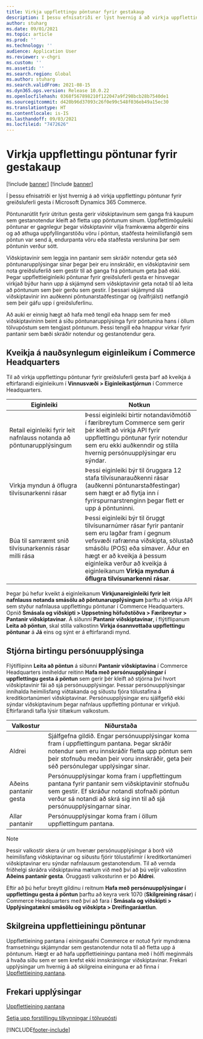 ```yaml
---
title: Virkja uppflettingu pöntunar fyrir gestakaup
description: Í þessu efnisatriði er lýst hvernig á að virkja uppflettingu pöntunar fyrir greiðsluferli gesta í Microsoft Dynamics 365 Commerce.
author: stuharg
ms.date: 09/01/2021
ms.topic: article
ms.prod: ''
ms.technology: ''
audience: Application User
ms.reviewer: v-chgri
ms.custom: ''
ms.assetid: ''
ms.search.region: Global
ms.author: stuharg
ms.search.validFrom: 2021-08-15
ms.dyn365.ops.version: Release 10.0.22
ms.openlocfilehash: 0368f567898210f122047a9f298bcb28b7540de1
ms.sourcegitcommit: d420b96d37093c26f0e99c548f036eb49a15ec30
ms.translationtype: HT
ms.contentlocale: is-IS
ms.lasthandoff: 09/03/2021
ms.locfileid: "7472626"
---
```

# <a name="enable-order-lookup-for-guest-checkouts"></a>Virkja uppflettingu pöntunar fyrir gestakaup

[!include [banner](includes/banner.md)]
[!include [banner](includes/preview-banner.md)]

Í þessu efnisatriði er lýst hvernig á að virkja uppflettingu pöntunar fyrir greiðsluferli gesta í Microsoft Dynamics 365 Commerce.

Pöntunarútlit fyrir útritun gesta gerir viðskiptavinum sem ganga frá kaupum sem gestanotendur kleift að fletta upp pöntunum sínum. Uppflettimöguleiki pöntunar er gagnlegur þegar viðskiptavinir vilja framkvæma aðgerðir eins og að athuga uppfyllingarstöðu vöru í pöntun, staðfesta heimilisfangið sem pöntun var send á, endurpanta vöru eða staðfesta verslunina þar sem pöntunin verður sótt.

Viðskiptavinir sem leggja inn pantanir sem skráðir notendur geta séð pöntunarupplýsingar sínar þegar þeir eru innskráðir, en viðskiptavinir sem nota greiðsluferlið sem gestir til að ganga frá pöntunum geta það ekki. Þegar uppflettieiginleiki pöntunar fyrir greiðsluferli gesta er hinsvegar virkjað býður hann upp á skjámynd sem viðskiptavinir geta notað til að leita að pöntunum sem þeir gerðu sem gestir. Í þessari skjámynd slá viðskiptavinir inn auðkenni pöntunarstaðfestingar og (valfrjálst) netfangið sem þeir gáfu upp í greiðsluferlinu.

Að auki er einnig hægt að hafa með tengil eða hnapp sem fer með viðskiptavininn beint á síðu pöntunarupplýsinga fyrir pöntunina hans í öllum tölvupóstum sem tengjast pöntunum. Þessi tengill eða hnappur virkar fyrir pantanir sem bæði skráðir notendur og gestanotendur gera.

## <a name="turn-on-necessary-features-in-commerce-headquarters"></a>Kveikja á nauðsynlegum eiginleikum í Commerce Headquarters

Til að virkja uppflettingu pöntunar fyrir greiðsluferli gesta þarf að kveikja á eftirfarandi eiginleikum í **Vinnusvæði \> Eiginleikastjórnun** í Commerce Headquarters.

| Eiginleiki | Notkun |
|---------|---------|
| Retail eiginleiki fyrir leit nafnlauss notanda að pöntunarupplýsingum | Þessi eiginleiki birtir notandaviðmótið í færibreytum Commerce sem gerir þér kleift að virkja API fyrir uppflettingu pöntunar fyrir notendur sem eru ekki auðkenndir og stilla hvernig persónuupplýsingar eru sýndar. |
| Virkja myndun á öflugra tilvísunarkenni rásar | Þessi eiginleiki býr til öruggara 12 stafa tilvísunarauðkenni rásar (auðkenni pöntunarstaðfestingar) sem hægt er að flytja inn í fyrirspurnarstrenginn þegar flett er upp á pöntuninni. |
| Búa til samræmt snið tilvísunarkennis rásar milli rása | Þessi eiginleiki býr til öruggt tilvísunarnúmer rásar fyrir pantanir sem eru lagðar fram í gegnum vefsvæði rafrænna viðskipta, sölustað smásölu (POS) eða símaver. Áður en hægt er að kveikja á þessum eiginleika verður að kveikja á eiginleikanum **Virkja myndun á öflugra tilvísunarkenni rásar**. |

Þegar þú hefur kveikt á eiginleikanum **Virkjunareiginleiki fyrir leit nafnlauss notanda smásölu að pöntunarupplýsingum** þarftu að virkja API sem styður nafnlausa uppflettingu pöntunar í Commerce Headquarters. Opnið **Smásala og viðskipti \> Uppsetning höfuðstöðva \> Færibreytur \> Pantanir viðskiptavinar**. Á síðunni **Pantanir viðskiptavinar**, í flýtiflipanum **Leita að pöntun**, skal stilla valkostinn **Virkja ósannvottaða uppflettingu pöntunar** á **Já** eins og sýnt er á eftirfarandi mynd.

## <a name="manage-the-display-of-personal-data"></a>Stjórna birtingu persónuupplýsinga

Flýtiflipinn **Leita að pöntun** á síðunni **Pantanir viðskiptavina** í Commerce Headquarters inniheldur reitinn **Hafa með persónuupplýsingar í uppflettingu gesta á pöntun** sem gerir þér kleift að stjórna því hvort viðskiptavinir fái að sjá persónuupplýsingar. Þessar persónuupplýsingar innihalda heimilisfang viðtakanda og síðustu fjóra tölustafina á kreditkortanúmeri viðskiptavinar. Persónuupplýsingar eru sjálfgefið ekki sýndar viðskiptavinum þegar nafnlaus uppfletting pöntunar er virkjuð. Eftirfarandi tafla lýsir tiltækum valkostum.

| Valkostur | Niðurstaða |
|--------|--------|
| Aldrei | Sjálfgefna gildið. Engar persónuupplýsingar koma fram í uppflettingum pantana. Þegar skráðir notendur sem eru innskráðir fletta upp pöntun sem þeir stofnuðu meðan þeir voru innskráðir, geta þeir séð persónulegar upplýsingar sínar. |
| Aðeins pantanir gesta | Persónuupplýsingar koma fram í uppflettingum pantana fyrir pantanir sem viðskiptavinir stofnuðu sem gestir. Ef skráður notandi stofnaði pöntun verður sá notandi að skrá sig inn til að sjá persónuupplýsingarnar sínar. |
| Allar pantanir | Persónuupplýsingar koma fram í öllum uppflettingum pantana. |

> [!NOTE]
> Þessir valkostir skera úr um hvenær persónuupplýsingar á borð við heimilisfang viðskiptavinar og síðustu fjórir tölustafirnir í kreditkortanúmeri viðskiptavinar eru sýndar nafnlausum gestanotendum. Til að vernda friðhelgi skráðra viðskiptavina mælum við með því að þú veljir valkostinn **Aðeins pantanir gesta**. Öruggasti valkosturinn er þó **Aldrei**.

Eftir að þú hefur breytt gildinu í reitnum **Hafa með persónuupplýsingar í uppflettingu gesta á pöntun** þarftu að keyra verk 1070 (**Skilgreining rásar**) í Commerce Headquarters með því að fara í **Smásala og viðskipti \> Upplýsingatækni smásölu og viðskipta \> Dreifingaráætlun**.

## <a name="configure-the-order-lookup-module"></a>Skilgreina uppflettieiningu pöntunar

Uppflettieining pantana í einingasafni Commerce er notuð fyrir myndræna framsetningu skjámyndar sem gestanotendur nota til að fletta upp á pöntunum. Hægt er að hafa uppflettieiningu pantana með í hólfi meginmáls á hvaða síðu sem er sem krefst ekki innskráningar viðskiptavinar. Frekari upplýsingar um hvernig á að skilgreina eininguna er að finna í [Uppflettieining pantana](order-lookup-module.md).

## <a name="additional-resources"></a>Frekari upplýsingar

[Uppflettieining pantana](order-lookup-module.md)

[Setja upp forstillingu tilkynningar í tölvupósti](email-notification-profiles.md)

[!INCLUDE[footer-include](../includes/footer-banner.md)]
